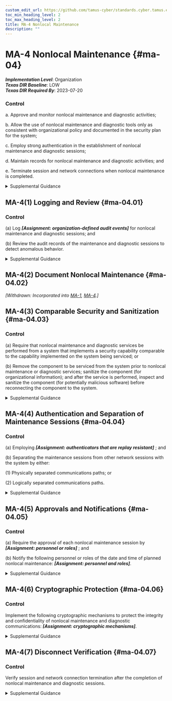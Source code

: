 ```yaml
---
custom_edit_url: https://github.com/tamus-cyber/standards.cyber.tamus.edu/tree/main/static/content/tamus.edu/TAMUS_profile.xml
toc_min_heading_level: 2
toc_max_heading_level: 2
title: MA-4 Nonlocal Maintenance
description: ""
---
```


# MA-4 Nonlocal Maintenance {#ma-04}

_**Implementation Level**_: Organization\
_**Texas DIR Baseline**_: LOW\
_**Texas DIR Required By**_: 2023-07-20

### Control

a. Approve and monitor nonlocal maintenance and diagnostic activities;

b. Allow the use of nonlocal maintenance and diagnostic tools only as consistent with organizational policy and documented in the security plan for the system;

c. Employ strong authentication in the establishment of nonlocal maintenance and diagnostic sessions;

d. Maintain records for nonlocal maintenance and diagnostic activities; and

e. Terminate session and network connections when nonlocal maintenance is completed.

<details>
  <summary>Supplemental Guidance</summary>

a. Approve and monitor nonlocal maintenance and diagnostic activities;

b. Allow the use of nonlocal maintenance and diagnostic tools only as consistent with organizational policy and documented in the security plan for the system;

c. Employ strong authentication in the establishment of nonlocal maintenance and diagnostic sessions;

d. Maintain records for nonlocal maintenance and diagnostic activities; and

e. Terminate session and network connections when nonlocal maintenance is completed.

</details>

## MA-4(1) Logging and Review {#ma-04.01}

### Control

(a) Log _**[Assignment: organization-defined audit events]**_ for nonlocal maintenance and diagnostic sessions; and

(b) Review the audit records of the maintenance and diagnostic sessions to detect anomalous behavior.

<details>
  <summary>Supplemental Guidance</summary>

(a) Log _**[Assignment: organization-defined audit events]**_ for nonlocal maintenance and diagnostic sessions; and

(b) Review the audit records of the maintenance and diagnostic sessions to detect anomalous behavior.

</details>

## MA-4(2) Document Nonlocal Maintenance {#ma-04.02}

_[Withdrawn: Incorporated into [MA-1](../ma/ma-01#ma-01), [MA-4](../ma/ma-04#ma-04).]_

## MA-4(3) Comparable Security and Sanitization {#ma-04.03}

### Control

(a) Require that nonlocal maintenance and diagnostic services be performed from a system that implements a security capability comparable to the capability implemented on the system being serviced; or

(b) Remove the component to be serviced from the system prior to nonlocal maintenance or diagnostic services; sanitize the component (for organizational information); and after the service is performed, inspect and sanitize the component (for potentially malicious software) before reconnecting the component to the system.

<details>
  <summary>Supplemental Guidance</summary>

(a) Require that nonlocal maintenance and diagnostic services be performed from a system that implements a security capability comparable to the capability implemented on the system being serviced; or

(b) Remove the component to be serviced from the system prior to nonlocal maintenance or diagnostic services; sanitize the component (for organizational information); and after the service is performed, inspect and sanitize the component (for potentially malicious software) before reconnecting the component to the system.

</details>

## MA-4(4) Authentication and Separation of Maintenance Sessions {#ma-04.04}

### Control

(a) Employing _**[Assignment: authenticators that are replay resistant]**_ ; and

(b) Separating the maintenance sessions from other network sessions with the system by either:

(1) Physically separated communications paths; or

(2) Logically separated communications paths.

<details>
  <summary>Supplemental Guidance</summary>

(a) Employing _**[Assignment: authenticators that are replay resistant]**_ ; and

(b) Separating the maintenance sessions from other network sessions with the system by either:

(1) Physically separated communications paths; or

(2) Logically separated communications paths.

</details>

## MA-4(5) Approvals and Notifications {#ma-04.05}

### Control

(a) Require the approval of each nonlocal maintenance session by _**[Assignment: personnel or roles]**_ ; and

(b) Notify the following personnel or roles of the date and time of planned nonlocal maintenance: _**[Assignment: personnel and roles]**_.

<details>
  <summary>Supplemental Guidance</summary>

(a) Require the approval of each nonlocal maintenance session by _**[Assignment: personnel or roles]**_ ; and

(b) Notify the following personnel or roles of the date and time of planned nonlocal maintenance: _**[Assignment: personnel and roles]**_.

</details>

## MA-4(6) Cryptographic Protection {#ma-04.06}

### Control

Implement the following cryptographic mechanisms to protect the integrity and confidentiality of nonlocal maintenance and diagnostic communications: _**[Assignment: cryptographic mechanisms]**_.

<details>
  <summary>Supplemental Guidance</summary>

Implement the following cryptographic mechanisms to protect the integrity and confidentiality of nonlocal maintenance and diagnostic communications: _**[Assignment: cryptographic mechanisms]**_.

</details>

## MA-4(7) Disconnect Verification {#ma-04.07}

### Control

Verify session and network connection termination after the completion of nonlocal maintenance and diagnostic sessions.

<details>
  <summary>Supplemental Guidance</summary>

Verify session and network connection termination after the completion of nonlocal maintenance and diagnostic sessions.

</details>

